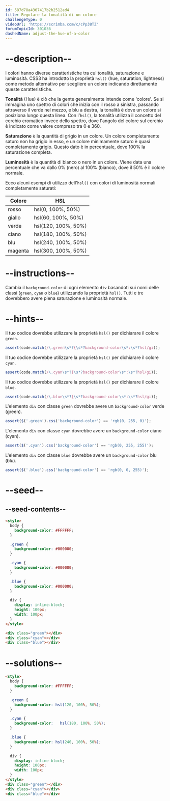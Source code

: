 ```yaml
---
id: 587d78a4367417b2b2512ad4
title: Regolare la tonalità di un colore
challengeType: 0
videoUrl: 'https://scrimba.com/c/cPp38TZ'
forumTopicId: 301036
dashedName: adjust-the-hue-of-a-color
---
```


# --description--

I colori hanno diverse caratteristiche tra cui tonalità, saturazione e luminosità. CSS3 ha introdotto la proprietà `hsl()` (hue, saturation, lightness) come metodo alternativo per scegliere un colore indicando direttamente queste caratteristiche.

**Tonalità** (Hue) è ciò che la gente generalmente intende come 'colore'. Se si immagina uno spettro di colori che inizia con il rosso a sinistra, passando attraverso il verde nel mezzo, e blu a destra, la tonalità è dove un colore si posiziona lungo questa linea. Con l'`hsl()`, la tonalità utilizza il concetto del cerchio cromatico invece dello spettro, dove l'angolo del colore sul cerchio è indicato come valore compreso tra 0 e 360.

**Saturazione** è la quantità di grigio in un colore. Un colore completamente saturo non ha grigio in esso, e un colore minimamente saturo è quasi completamente grigio. Questo dato è in percentuale, dove 100% la saturazione completa.

**Luminosità** è la quantità di bianco o nero in un colore. Viene data una percentuale che va dallo 0% (nero) al 100% (bianco), dove il 50% è il colore normale.

Ecco alcuni esempi di utilizzo dell'`hsl()` con colori di luminosità normali completamente saturati:

<table class='table table-striped'><thead><tr><th>Colore</th><th>HSL</th></tr></thead><tbody><tr><td>rosso</td><td>hsl(0, 100%, 50%)</td></tr><tr><td>giallo</td><td>hsl(60, 100%, 50%)</td></tr><tr><td>verde</td><td>hsl(120, 100%, 50%)</td></tr><tr><td>ciano</td><td>hsl(180, 100%, 50%)</td></tr><tr><td>blu</td><td>hsl(240, 100%, 50%)</td></tr><tr><td>magenta</td><td>hsl(300, 100%, 50%)</td></tr></tbody></table>

# --instructions--

Cambia il `background-color` di ogni elemento `div` basandoti sui nomi delle classi (`green`, `cyan` o `blue`) utilizzando la proprietà `hsl()`. Tutti e tre dovrebbero avere piena saturazione e luminosità normale.

# --hints--

Il tuo codice dovrebbe utilizzare la proprietà `hsl()` per dichiarare il colore `green`.

```js
assert(code.match(/\.green\s*?{\s*?background-color\s*:\s*?hsl/gi));
```

Il tuo codice dovrebbe utilizzare la proprietà `hsl()` per dichiarare il colore `cyan`.

```js
assert(code.match(/\.cyan\s*?{\s*?background-color\s*:\s*?hsl/gi));
```

Il tuo codice dovrebbe utilizzare la proprietà `hsl()` per dichiarare il colore `blue`.

```js
assert(code.match(/\.blue\s*?{\s*?background-color\s*:\s*?hsl/gi));
```

L'elemento `div` con classe `green` dovrebbe avere un `background-color` verde (green).

```js
assert($('.green').css('background-color') == 'rgb(0, 255, 0)');
```

L'elemento `div` con classe `cyan` dovrebbe avere un `background-color` ciano (cyan).

```js
assert($('.cyan').css('background-color') == 'rgb(0, 255, 255)');
```

L'elemento `div` con classe `blue` dovrebbe avere un `background-color` blu (blu).

```js
assert($('.blue').css('background-color') == 'rgb(0, 0, 255)');
```

# --seed--

## --seed-contents--

```html
<style>
  body {
    background-color: #FFFFFF;
  }

  .green {
    background-color: #000000;
  }

  .cyan {
    background-color: #000000;
  }

  .blue {
    background-color: #000000;
  }

  div {
    display: inline-block;
    height: 100px;
    width: 100px;
  }
</style>

<div class="green"></div>
<div class="cyan"></div>
<div class="blue"></div>
```

# --solutions--

```html
<style>
  body {
    background-color: #FFFFFF;
  }

  .green {
    background-color: hsl(120, 100%, 50%);
  }

  .cyan {
    background-color:   hsl(180, 100%, 50%);
  }

  .blue {
    background-color: hsl(240, 100%, 50%);
  }

  div {
    display: inline-block;
    height: 100px;
    width: 100px;
  }
</style>
<div class="green"></div>
<div class="cyan"></div>
<div class="blue"></div>
```
